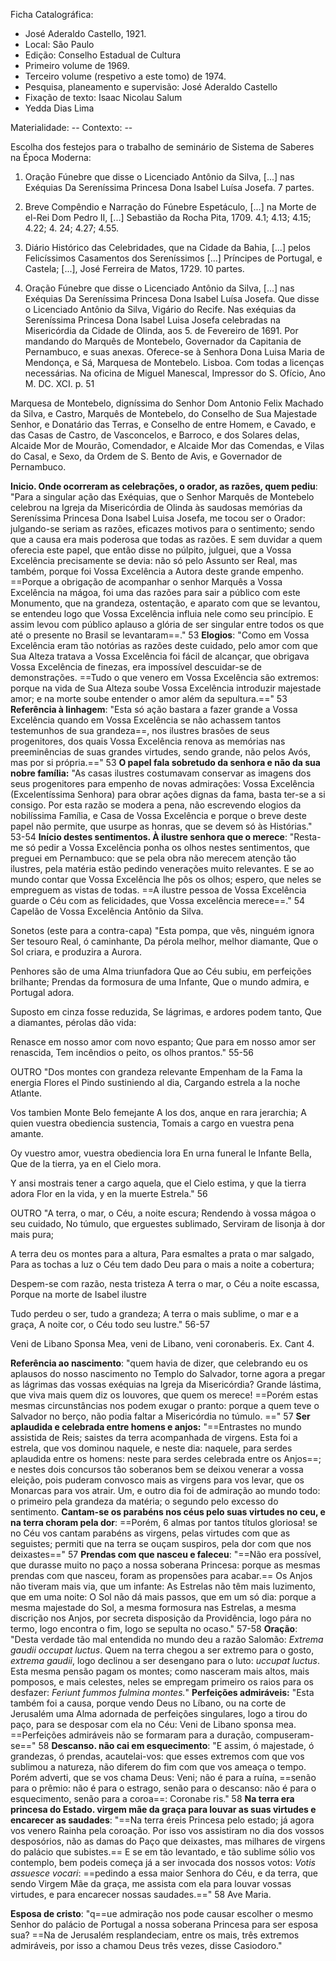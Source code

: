 Ficha Catalográfica:
- José Aderaldo Castello, 1921.
- Local: São Paulo
- Edição: Conselho Estadual de Cultura 
- Primeiro volume de 1969. 
- Terceiro volume (respetivo a este tomo) de 1974.
- Pesquisa, planeamento e supervisão: José Aderaldo Castello
- Fixação de texto: Isaac Nicolau Salum
- Yedda Dias Lima

Materialidade: --
Contexto: -- 


Escolha dos festejos para o trabalho de seminário de Sistema de Saberes na Época Moderna:
1. Oração Fúnebre que disse o Licenciado Antônio da Silva, [...] nas Exéquias Da Sereníssima Princesa Dona Isabel Luísa Josefa. 
		7 partes.
2. Breve Compêndio e Narração do Fúnebre Espetáculo, [...] na Morte de el-Rei Dom Pedro II, [...] Sebastião da Rocha Pita, 1709.
		4.1; 4.13; 4.15; 4.22; 4. 24; 4.27; 4.55.
1. Diário Histórico das Celebridades, que na Cidade da Bahia, [...] pelos Felicíssimos Casamentos dos Sereníssimos [...] Príncipes de Portugal, e Castela; [...], José Ferreira de Matos, 1729.
		10 partes.



1. Oração Fúnebre que disse o Licenciado Antônio da Silva, [...] nas Exéquias Da Sereníssima Princesa Dona Isabel Luísa Josefa. 
Que disse o Licenciado Antônio da Silva, Vigário do Recife. Nas exéquias da Sereníssima Princesa Dona Isabel Luisa Josefa celebradas na Misericórdia da Cidade de Olinda, aos 5. de Fevereiro de 1691. Por mandando do Marquês de Montebelo, Governador da Capitania de Pernambuco, e suas anexas.
Oferece-se à Senhora Dona Luisa Maria de Mendonça, e Sá, Marquesa de Montebelo.
Lisboa. Com todas a licenças necessárias. Na oficina de Miguel Manescal, Impressor do S. Ofício, Ano M. DC. XCI. p. 51

Marquesa de Montebelo, digníssima do Senhor Dom Antonio Felix Machado da Silva, e Castro, Marquês de Montebelo, do Conselho de Sua Majestade Senhor, e Donatário das Terras, e Conselho de entre Homem, e Cavado, e das Casas de Castro, de Vasconcelos, e Barroco, e dos Solares delas, Alcaide Mor de Mourão, Comendador, e Alcaide Mor das Comendas, e Vilas do Casal, e Sexo, da Ordem de S. Bento de Avis, e Governador de Pernambuco.


**Inicio. Onde ocorreram as celebrações, o orador, as razões, quem pediu**: "Para a singular ação das Exéquias, que o Senhor Marquês de Montebelo celebrou na Igreja da Misericórdia de Olinda às saudosas memórias da Sereníssima Princesa Dona Isabel Luisa Josefa, me tocou ser o Orador: julgando-se seriam as razões, eficazes motivos para o sentimento; sendo que a causa era mais poderosa que todas as razões. E sem duvidar a quem oferecia este papel, que então disse no púlpito, julguei, que a Vossa Excelência precisamente se devia: não só pelo Assunto ser Real, mas também, porque foi Vossa Excelência a Autora deste grande empenho. ==Porque a obrigação de acompanhar o senhor Marquês a Vossa Excelência na mágoa, foi uma das razões para sair a público com este Monumento, que na grandeza, ostentação, e aparato com que se levantou, se entendeu logo que Vossa Excelência influia nele como seu princípio. E assim levou com público aplauso a glória de ser singular entre todos os que até o presente no Brasil se levantaram==." 53
**Elogios**: "Como em Vossa Excelência eram tão notórias as razões deste cuidado, pelo amor com que Sua Alteza tratava a Vossa Excelência foi fácil de alcançar, que obrigava Vossa Excelência de finezas, era impossível descuidar-se de demonstrações. ==Tudo o que venero em Vossa Excelência são extremos: porque na vida de Sua Alteza soube Vossa Excelência introduzir majestade amor; e na morte soube entender o amor além da sepultura.==" 53
**Referência à linhagem**: "Esta só ação bastara a fazer grande a Vossa Excelência quando em Vossa Excelência se não achassem tantos testemunhos de sua grandeza==, nos ilustres brasões de seus progenitores, dos quais Vossa Excelência renova as memórias nas preeminências de suas grandes virtudes, sendo grande, não pelos Avós, mas por si própria.==" 53
**O papel fala sobretudo da senhora e não da sua nobre família:** "As casas ilustres costumavam conservar as imagens dos seus progenitores para empenho de novas admirações: Vossa Excelência (Excelentíssima Senhora) para obrar ações dignas da fama, basta ter-se a si consigo. Por esta razão se modera a pena, não escrevendo elogios da nobilíssima Família, e Casa de Vossa Excelência e porque o breve deste papel não permite, que usurpe as honras, que se devem só às Histórias." 53-54
**Início destes sentimentos. À ilustre senhora que o merece**: "Resta-me só pedir a Vossa Excelência ponha os olhos nestes sentimentos, que preguei em Pernambuco: que se pela obra não merecem atenção tão ilustres, pela matéria estão pedindo venerações muito relevantes. E se ao mundo contar que Vossa Excelência lhe pôs os olhos; espero, que neles se empreguem as vistas de todas. ==A ilustre pessoa de Vossa Excelência guarde o Céu com as felicidades, que Vossa excelência merece==." 54
Capelão de Vossa Excelência
Antônio da Silva.

Sonetos
(este para a contra-capa)
"Esta pompa, que vês, ninguém ignora
Ser tesouro Real, ó caminhante,
Da pérola melhor, melhor diamante,
Que o Sol criara, e produzira a Aurora.

Penhores são de uma Alma triunfadora
Que ao Céu subiu, em perfeições brilhante;
Prendas da formosura de uma Infante,
Que o mundo admira, e Portugal adora.

Suposto em cinza fosse reduzida,
Se lágrimas, e ardores podem tanto,
Que a diamantes, pérolas dão vida:

Renasce em nosso amor com novo espanto;
Que para em nosso amor ser renascida,
Tem incêndios o peito, os olhos prantos." 55-56

OUTRO
"Dos montes con grandeza relevante
Empenham de la Fama la energia
Flores el Pindo sustiniendo al dia,
Cargando estrela a la noche Atlante.

Vos tambien Monte Belo femejante
A los dos, anque en rara jerarchia;
A quien vuestra obediencia sustencia,
Tomais a cargo en vuestra pena amante.

Oy vuestro amor, vuestra obediencia lora
En urna funeral le Infante Bella,
Que de la tierra, ya en el Cielo mora.

Y ansi mostrais tener a cargo aquela,
que el Cielo estima, y que la tierra adora
Flor en la vida, y en la muerte Estrela." 56

OUTRO
"A terra, o mar, o Céu, a noite escura;
Rendendo à vossa mágoa o seu cuidado,
No túmulo, que erguestes sublimado,
Serviram de lisonja à dor mais pura;

A terra deu os montes para a altura,
Para esmaltes a prata o mar salgado,
Para as tochas a luz o Céu tem dado
Deu para o mais a noite a cobertura;

Despem-se com razão, nesta tristeza
A terra o mar, o Céu a noite escassa,
Porque na morte de Isabel ilustre

Tudo perdeu o ser, tudo a grandeza;
A terra o mais sublime, o mar e a graça,
A noite cor, o Céu todo seu lustre." 56-57

Veni de Libano Sponsa Mea,
veni de Libano, veni coronaberis. Ex. Cant 4.

**Referência ao nascimento**: "quem havia de dizer, que celebrando eu os aplausos do nosso nascimento no Templo do Salvador, torne agora a pregar as lágrimas das vossas exéquias na Igreja da Misericórdia? Grande lástima, que viva mais quem diz os louvores, que quem os merece! ==Porém estas mesmas circunstâncias nos podem exugar o pranto: porque a quem teve o Salvador no berço, não podia faltar a Misericórdia no túmulo. ==" 57
**Ser aplaudida e celebrada entre homens e anjos:** "==Entrastes no mundo assistida de Reis; saistes da terra acompanhada de virgens. Esta foi a estrela, que vos dominou naquele, e neste dia: naquele, para serdes aplaudida entre os homens: neste para serdes celebrada entre os Anjos==; e nestes dois concursos tão soberanos bem se deixou venerar a vossa eleição, pois puderam convosco mais as virgens para vos levar, que os Monarcas para vos atrair. Um, e outro dia foi de admiração ao mundo todo: o primeiro pela grandeza da matéria; o segundo pelo excesso do sentimento. 
**Cantam-se os parabéns nos céus pelo suas virtudes no ceu, e na terra choram pela dor**: ==Porém, 6 almas por tantos títulos gloriosa! se no Céu vos cantam parabéns as virgens, pelas virtudes com que as seguistes; permiti que na terra se ouçam suspiros, pela dor com que nos deixastes==" 57
**Prendas com que nasceu e faleceu**: "==Não era possível, que durasse muito no paço a nossa soberana Princesa: porque as mesmas prendas com que nasceu, foram as propensões para acabar.== Os Anjos não tiveram mais via, que um infante: As Estrelas não têm mais luzimento, que em uma noite: O Sol não dá mais passos, que em um só dia: porque a mesma majestade do Sol, a mesma formosura nas Estrelas, a mesma discrição nos Anjos, por secreta disposição da Providência, logo pára no termo, logo encontra o fim, logo se sepulta no ocaso." 57-58
**Oração**: "Desta verdade tão mal entendida no mundo deu a razão Salomão: *Extrema gaudii occupat luctus*. Quem na terra chegou a ser extremo para o gosto, *extrema gaudii*, logo declinou a ser desengano para o luto: *uccupat luctus*. Esta mesma pensão pagam os montes; como nasceram mais altos, mais pomposos, e mais celestes, neles se empregam primeiro os raios para os desfazer: *Feriunt fummos fulmina montes.*"
**Perfeições admiráveis:** "Esta também foi a causa, porque vendo Deus no Líbano, ou na corte de Jerusalém uma Alma adornada de perfeições singulares, logo a tirou do paço, para se desposar com ela no Céu: Veni de Libano sponsa mea. ==Perfeições admiráveis não se formaram para a duração, compuseram-se==" 58
**Descanso. não cai em esquecimento**: "E assim, ó majestade, ó grandezas, ó prendas, acautelai-vos: que  esses extremos com que vos sublimou a natureza, não diferem do fim com que vos ameaça o tempo. Porém adverti, que se vos chama Deus: Veni; não é para a ruína, ==senão para o prêmio: não é para o estrago, senão para o descanso: não é para o esquecimento, senão para a coroa==: Coronabe ris." 58
**Na terra era princesa do Estado. virgem mãe da graça para louvar as suas virtudes e encarecer as saudades**: "==Na terra éreis Princesa pelo estado; já agora vos venero Rainha pela coroação. Por isso vos assistiram no dia dos vossos desposórios, não as damas do Paço que deixastes, mas milhares de virgens do palácio que subistes.== E se em tão levantado, e tão sublime sólio vos contemplo, bem podeis começa já a ser invocada dos nossos votos: *Votis assuesce vocari*: ==pedindo a essa maior Senhora do Céu, e da terra, que sendo Virgem Mãe da graça, me assista com ela para louvar vossas virtudes, e para encarecer nossas saudades.==" 58
Ave Maria.

**Esposa de cristo**: "q==ue admiração nos pode causar escolher o mesmo Senhor do palácio de Portugal a nossa soberana Princesa para ser esposa sua? ==Na de Jerusalém resplandeciam, entre os mais, três extremos admiráveis, por isso a chamou Deus três vezes, disse Casiodoro."



